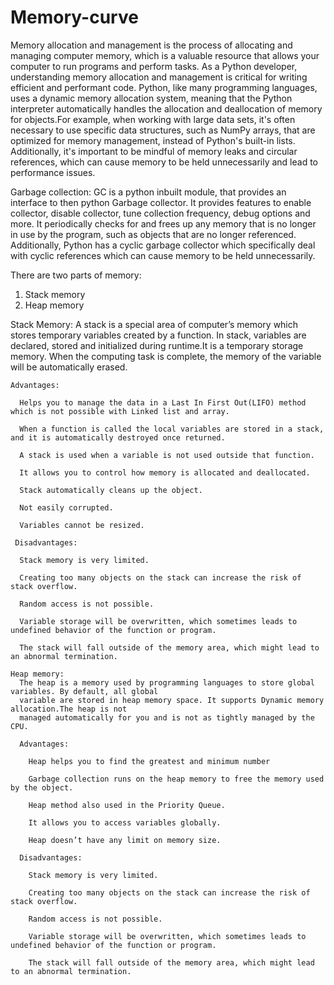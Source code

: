 # Memory-curve

Memory allocation and management is the process of allocating and managing computer memory, which is a valuable resource that 
allows your computer to run programs and perform tasks.
As a Python developer, understanding memory allocation and management is critical for writing efficient and performant code. 
Python, like many programming languages, uses a dynamic memory allocation system, meaning that the Python interpreter automatically 
handles the allocation and deallocation of memory for objects.For example, when working with large data sets, it's often 
necessary to use specific data structures, such as NumPy arrays, that are optimized for memory management, instead of Python's 
built-in lists. Additionally, it's important to be mindful of memory leaks and circular references, which can cause memory to be held 
unnecessarily and lead to performance issues.

Garbage collection: 
  GC is a python inbuilt module, that provides an interface to then python Garbage collector. It provides features to enable collector,
  disable collector, tune collection frequency, debug options and more. It periodically checks for and frees up any memory that is no 
  longer in use by the program, such as objects that are no longer referenced. Additionally, Python has a cyclic garbage collector 
  which specifically deal with cyclic references which can cause memory to be held unnecessarily. 
 
There are two parts of memory:
  1. Stack memory
  2. Heap memory
  
  Stack Memory:
    A stack is a special area of computer’s memory which stores temporary variables created by a function. 
    In stack, variables are declared, stored and initialized during runtime.It is a temporary storage memory. 
    When the computing task is complete, the memory of the variable will be automatically erased.
    
    Advantages:
      
      Helps you to manage the data in a Last In First Out(LIFO) method which is not possible with Linked list and array.
      
      When a function is called the local variables are stored in a stack, and it is automatically destroyed once returned.
      
      A stack is used when a variable is not used outside that function.
      
      It allows you to control how memory is allocated and deallocated.
      
      Stack automatically cleans up the object.
      
      Not easily corrupted.
      
      Variables cannot be resized.
      
     Disadvantages:
      
      Stack memory is very limited.
      
      Creating too many objects on the stack can increase the risk of stack overflow.
      
      Random access is not possible.
      
      Variable storage will be overwritten, which sometimes leads to undefined behavior of the function or program.
      
      The stack will fall outside of the memory area, which might lead to an abnormal termination.
    
    Heap memory:
      The heap is a memory used by programming languages to store global variables. By default, all global 
      variable are stored in heap memory space. It supports Dynamic memory allocation.The heap is not 
      managed automatically for you and is not as tightly managed by the CPU.
      
      Advantages:
      
        Heap helps you to find the greatest and minimum number
        
        Garbage collection runs on the heap memory to free the memory used by the object.
        
        Heap method also used in the Priority Queue.
        
        It allows you to access variables globally.
        
        Heap doesn’t have any limit on memory size.
        
      Disadvantages:
       
        Stack memory is very limited.
        
        Creating too many objects on the stack can increase the risk of stack overflow.
        
        Random access is not possible.
        
        Variable storage will be overwritten, which sometimes leads to undefined behavior of the function or program.
        
        The stack will fall outside of the memory area, which might lead to an abnormal termination.
        

